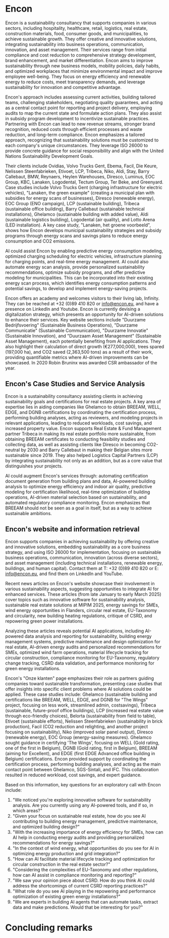 # Encon
Encon is a sustainability consultancy that supports companies in various sectors, including hospitality, healthcare, retail, logistics, real estate, construction materials, food, consumer goods, and municipalities, to achieve sustainable growth. They offer creative and innovative solutions, integrating sustainability into business operations, communication, innovation, and asset management. Their services range from initial compliance and cost reduction to comprehensive strategy development, brand enhancement, and market differentiation. Encon aims to improve sustainability through new business models, mobility policies, daily habits, and optimized workplaces that minimize environmental impact and improve employee well-being. They focus on energy efficiency and renewable energy to reduce costs, meet transparency demands, and leverage sustainability for innovation and competitive advantage.

Encon's approach includes assessing current activities, building tailored teams, challenging stakeholders, negotiating quality guarantees, and acting as a central contact point for reporting and project delivery, employing audits to map the current state and formulate action plans. They also assist in subsidy program development to incentivize sustainable practices. Partnering with Encon can lead to new revenue streams, stronger brand recognition, reduced costs through efficient processes and waste reduction, and long-term compliance. Encon emphasizes a tailored approach, recognizing that sustainability solutions must be customized to each company's unique circumstances. They leverage ISO 26000 to provide concrete guidance for social responsibility and align with the United Nations Sustainability Development Goals.

Their clients include Ovidias, Volvo Trucks Gent, Ebema, Facil, Die Keure, Nelissen Steenfabrieken, Etivoet, LCP, Tribeca, Niko, Aldi, Stay, Barry Callebaut, BMW, Reynaers, Heylen Warehouses, Diresco, Luminus, EOC Group, KBC, Lanaken, Logodental, Tectum Group, Ter Beke, and Greenyard. Case studies include Volvo Trucks Gent (charging infrastructure for electric vehicles), "Lanaken, the green example" (creating a municipal plan with subsidies for energy scans of businesses), Diresco (renewable energy), EOC Group (ENO campaign), LCP (sustainable building), Tribeca (sustainable office building), Barry Callebaut (sustainable technical installations), Ghelamco (sustainable building with added value), Aldi (sustainable logistics building), Logodental (air quality), and Lotto Arena (LED installation). A key case study, "Lanaken, het groene voorbeeld", shows how Encon develops municipal sustainability strategies and subsidy programs through energy scans and savings plans to reduce energy consumption and CO2 emissions.

AI could assist Encon by enabling predictive energy consumption modeling, optimized charging scheduling for electric vehicles, infrastructure planning for charging points, and real-time energy management. AI could also automate energy scan analysis, provide personalized sustainability recommendations, optimize subsidy programs, and offer predictive modeling for municipalities. This can be incorporated into their existing energy scan process, which identifies energy consumption patterns and potential savings, to develop and implement energy-saving projects.

Encon offers an academy and welcomes visitors to their living lab, Infinity. They can be reached at +32 (0)89 410 820 or info@encon.eu, and have a presence on LinkedIn and Youtube. Encon is currently devising a digitalization strategy, which presents an opportunity for AI-driven solutions to enhance their services. Key website sections include "Duurzame Bedrijfsvoering" (Sustainable Business Operations), "Duurzame Communicatie" (Sustainable Communication), "Duurzame Innovatie" (Sustainable Innovation), and "Duurzaam Asset Management" (Sustainable Asset Management), each potentially benefiting from AI applications. They also highlight their calculation of direct growth (€277,000,000), trees spared (197,000 ha), and CO2 saved (2,363,500 tons) as a result of their work, providing quantifiable metrics where AI-driven improvements can be showcased. In 2020 Robin Bruninx was awarded CSR ambassador of the year.


## Encon's Case Studies and Service Analysis


Encon is a sustainability consultancy assisting clients in achieving sustainability goals and certifications for real estate projects. A key area of expertise lies in aiding companies like Ghelamco to obtain BREEAM, WELL, EDGE, and DGNB certifications by coordinating the certification process, performing building analyses, acting as reviewers, and modeling projects in relevant applications, leading to reduced workloads, cost savings, and increased property value. Encon supports Real Estate & Fund Management partner Tribeca in making its real estate portfolio more sustainable, from obtaining BREEAM certificates to conducting feasibility studies and collecting data, as well as assisting clients like Diresco in becoming CO2-neutral by 2030 and Barry Callebaut in making their Belgian sites more sustainable since 2019. They also helped Logistics Capital Partners (LCP) by integrating sustainability not only as an addition, but as a core value that distinguishes your projects.

AI could augment Encon's services through: automating certification document generation from building plans and data, AI-powered building analysis to optimize energy efficiency and indoor air quality, predictive modeling for certification likelihood, real-time optimization of building operations, AI-driven material selection based on sustainability, and automated regulatory compliance monitoring. Encon emphasizes that BREEAM should not be seen as a goal in itself, but as a way to achieve sustainable ambitions.


## Encon's website and information retrieval
Encon supports companies in achieving sustainability by offering creative and innovative solutions, embedding sustainability as a core business strategy, and using ISO 26000 for implementation, focusing on sustainable business operations, communication, innovation (across diverse sectors), and asset management (including technical installations, renewable energy, buildings, and human capital). Contact them at T: +32 (0)89 410 820 or E: info@encon.eu, and find them on LinkedIn and YouTube.

Recent news articles on Encon's website showcase their involvement in various sustainability aspects, suggesting opportunities to integrate AI for enhanced services. These articles (from late January to early March 2025) cover topics such as innovative software for sustainability analysis, sustainable real estate solutions at MIPIM 2025, energy savings for SMEs, wind energy opportunities in Flanders, circular real estate, EU-Taxonomy and circularity, new building heating regulations, critique of CSRD, and repowering green power installations.

Analyzing these articles reveals potential AI applications, including AI-powered data analysis and reporting for sustainability, building energy management systems, predictive maintenance and design optimization for real estate, AI-driven energy audits and personalized recommendations for SMEs, optimized wind farm operations, material lifecycle tracking for circular construction, compliance monitoring for EU-Taxonomy, regulatory change tracking, CSRD data validation, and performance monitoring for green energy installations.

Encon's "Onze klanten" page emphasizes their role as partners guiding companies toward sustainable transformation, presenting case studies that offer insights into specific client problems where AI solutions could be applied. These case studies include: Ghelamco (sustainable building and certifications like BREEAM, WELL, EDGE, and DGNB for "The Wings" project, focusing on less work, streamlined admin, costsavings), Tribeca (sustainable, future-proof office buildings), LCP (increased real estate value through eco-friendly choices), Belorta (sustainability from field to table), Etivoet (sustainable efforts), Nelissen Steenfabrieken (sustainability in brick production), Facil (CO2 reduction and relighting, and another project focusing on sustainability), Niko (improved solar panel output), Diresco (renewable energy), EOC Group (energy-saving measures). Ghelamco sought guidance in certifying 'The Wings', focusing on WELL (Gold rating, one of the first in Belgium), DGNB (Gold rating, first in Belgium), BREEAM (aiming for Excellent), and EDGE (first EDGE Advanced office building in Belgium) certifications. Encon provided support by coordinating the certification process, performing building analyses, and acting as the main contact point between Ghelamco, SGS-Sintali, and IFC. This collaboration resulted in reduced workload, cost savings, and expert guidance.

Based on this information, key questions for an exploratory call with Encon include:

1. "We noticed you're exploring innovative software for sustainability analysis. Are you currently using any AI-powered tools, and if so, in which areas?"
2. "Given your focus on sustainable real estate, how do you see AI contributing to building energy management, predictive maintenance, and optimized building design?"
3. "With the increasing importance of energy efficiency for SMEs, how can AI help in conducting energy audits and providing personalized recommendations for energy savings?"
4. "In the context of wind energy, what opportunities do you see for AI in optimizing energy production and grid integration?"
5. "How can AI facilitate material lifecycle tracking and optimization for circular construction in the real estate sector?"
6. "Considering the complexities of EU-Taxonomy and other regulations, how can AI assist in compliance monitoring and reporting?"
7. "We saw your opinion piece about CSRD. How do you think AI could address the shortcomings of current CSRD reporting practices?"
8. "What role do you see AI playing in the repowering and performance optimization of existing green energy installations?"
9. "We are experts in building AI agents that can automate tasks, extract data and make predictions. Would that be interesting for you?"


# Concluding remarks